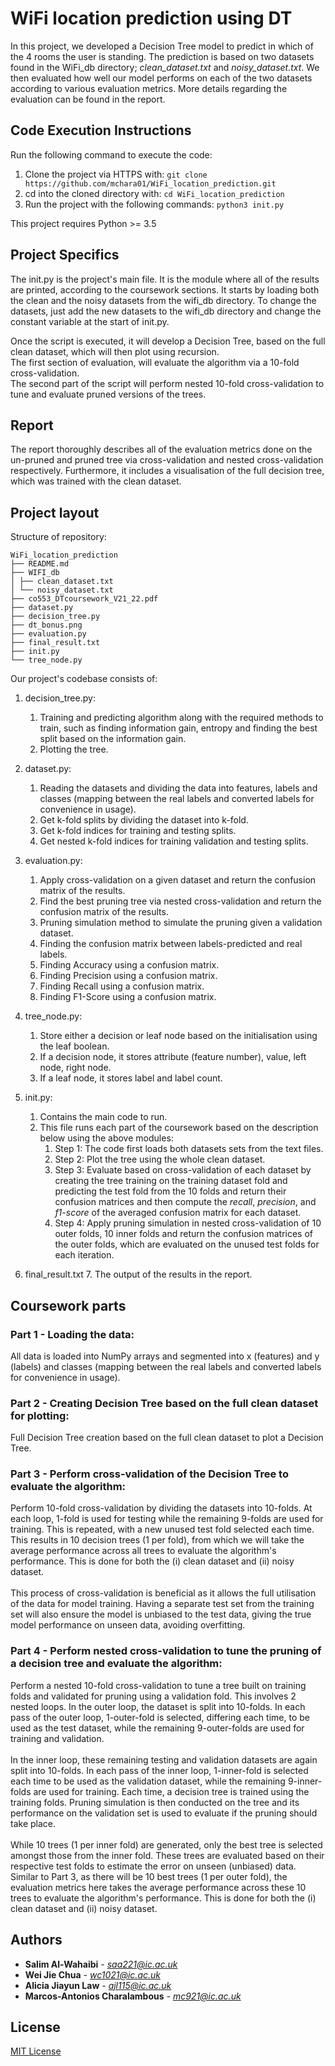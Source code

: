 # WiFi location prediction using DT
In this project, we developed a Decision Tree model to predict in which of the 4 rooms the user is standing.
The prediction is based on two datasets found in the WiFi_db directory; *clean_dataset.txt* and *noisy_dataset.txt*.
We then evaluated how well our model performs on each of the two datasets according to various
evaluation metrics. More details regarding the evaluation can be found in the report.


## Code Execution Instructions

Run the following command to execute the code:

1. Clone the project via HTTPS with: `git clone https://github.com/mchara01/WiFi_location_prediction.git` <br>
1. cd into the cloned directory with: `cd WiFi_location_prediction`  <br>
1. Run the project with the following commands: `python3 init.py` <br>

This project requires Python >= 3.5 <br>

## Project Specifics
The init.py is the project's main file. It is the module where all of the results are printed, according to the coursework sections. 
It starts by loading both the clean and the noisy datasets from the wifi_db directory. 
To change the datasets, just add the new datasets to the wifi_db directory and change the constant variable at the start of init.py.

Once the script is executed, it will develop a Decision Tree, based on the full clean dataset, which will then plot using recursion. <br>
The first section of evaluation, will evaluate the algorithm via a 10-fold cross-validation. <br>
The second part of the script will perform nested 10-fold cross-validation to tune and evaluate pruned versions of the trees.

## Report
The report thoroughly describes all of the evaluation metrics done on the un-pruned and pruned tree via cross-validation and nested cross-validation respectively. 
Furthermore, it includes a visualisation of the full decision tree, which was trained with the clean dataset. 

## Project layout
Structure of repository:
`````
WiFi_location_prediction
├── README.md
├── WIFI_db
│ ├── clean_dataset.txt
│ └── noisy_dataset.txt
├── co553_DTcoursework_V21_22.pdf
├── dataset.py
├── decision_tree.py
├── dt_bonus.png
├── evaluation.py
├── final_result.txt
├── init.py
└── tree_node.py
`````
Our project's codebase consists of:

1. decision_tree.py:
    1. Training and predicting algorithm along with the required methods to train, such as finding information gain, entropy and finding the best split based on the information gain.
    2. Plotting the tree. 
    
2. dataset.py:
   1. Reading the datasets and dividing the data into features, labels and classes (mapping between the real labels and converted labels for convenience in usage).
   2. Get k-fold splits by dividing the dataset into k-fold.
   3. Get k-fold indices for training and testing splits.
   4. Get nested k-fold indices for training validation and testing splits.
   
3. evaluation.py:
   1. Apply cross-validation on a given dataset and return the confusion matrix of the results.
   2. Find the best pruning tree via nested cross-validation and return the confusion matrix of the results.
   3. Pruning simulation method to simulate the pruning given a validation dataset.
   4. Finding the confusion matrix between labels-predicted and real labels.
   5. Finding Accuracy using a confusion matrix.
   6. Finding Precision using a confusion matrix.
   7. Finding Recall using a confusion matrix.
   8. Finding F1-Score using a confusion matrix.
   
4. tree_node.py:
   1. Store either a decision or leaf node based on the initialisation using the leaf boolean.
   2. If a decision node, it stores attribute (feature number), value, left node, right node. 
   3. If a leaf node, it stores label and label count.

5. init.py:   
   1. Contains the main code to run.
   2. This file runs each part of the coursework based on the description below using the above modules:
      1. Step 1: The code first loads both datasets sets from the text files. 
      2. Step 2: Plot the tree using the whole clean dataset. 
      3. Step 3: Evaluate based on cross-validation of each dataset by creating the tree training on the training dataset fold and predicting the test fold from the 10 folds and return their confusion matrices and then compute the *recall*, *precision*, and *f1-score* of the averaged confusion matrix for each dataset.
      4. Step 4: Apply pruning simulation in nested cross-validation of 10 outer folds, 10 inner folds and return the confusion matrices of the outer folds, which are evaluated on the unused test folds for each iteration.

6. final_result.txt
    7.  The output of the results in the report.

## Coursework parts

### Part 1 - Loading the data:
All data is loaded into NumPy arrays and segmented into x (features) and y (labels) and classes (mapping between the real labels and converted labels for convenience in usage).

### Part 2 - Creating Decision Tree based on the full clean dataset for plotting:
Full Decision Tree creation based on the full clean dataset to plot a Decision Tree.

### Part 3 - Perform cross-validation of the Decision Tree to evaluate the algorithm:
Perform 10-fold cross-validation by dividing the datasets into 10-folds. At each loop, 1-fold is used for testing while the remaining 9-folds are used for training. This is repeated, with a new unused test fold selected each time. This results in 10 decision trees (1 per fold), from which we will take the average performance across all trees to evaluate the algorithm's performance. This is done for both the (i) clean dataset and (ii) noisy dataset. 
<br><br>
This process of cross-validation is beneficial as it allows the full utilisation of the data for model training.  Having a separate test set from the training set will also ensure the model is unbiased to the test data, giving the true model performance on unseen data, avoiding overfitting.

### Part 4 - Perform nested cross-validation to tune the pruning of a decision tree and evaluate the algorithm:
Perform a nested 10-fold cross-validation to tune a tree built on training folds and validated for pruning using a validation fold. This involves 2 nested loops. In the outer loop, the dataset is split into 10-folds. In each pass of the outer loop, 1-outer-fold is selected, differing each time, to be used as the test dataset, while the remaining 9-outer-folds are used for training and validation. 
<br><br>
In the inner loop, these remaining testing and validation datasets are again split into 10-folds. In each pass of the inner loop, 1-inner-fold is selected each time to be used as the validation dataset, while the remaining 9-inner-folds are used for training. Each time, a decision tree is trained using the training folds. Pruning simulation is then conducted on the tree and its performance on the validation set is used to evaluate if the pruning should take place. 
<br><br>
While 10 trees (1 per inner fold) are generated, only the best tree is selected amongst those from the inner fold. These trees are evaluated based on their respective test folds to estimate the error on unseen (unbiased) data. Similar to Part 3, as there will be 10 best trees (1 per outer fold), the evaluation metrics here takes the average performance across these 10 trees to evaluate the algorithm's performance. This is done for both the (i) clean dataset and (ii) noisy dataset.

## Authors

* **Salim Al-Wahaibi** - *saa221@ic.ac.uk*
* **Wei Jie Chua** - *wc1021@ic.ac.uk*
* **Alicia Jiayun Law** - *ajl115@ic.ac.uk*
* **Marcos-Antonios Charalambous** - *mc921@ic.ac.uk*

## License
[MIT License](https://choosealicense.com/licenses/mit/)
